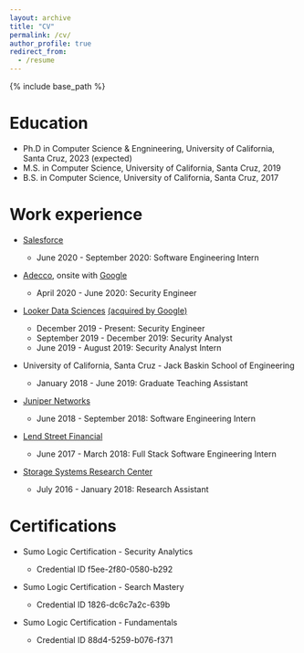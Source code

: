 ```yaml
---
layout: archive
title: "CV"
permalink: /cv/
author_profile: true
redirect_from:
  - /resume
---
```


{% include base_path %}

Education
======
* Ph.D in Computer Science & Engnineering, University of California, Santa Cruz, 2023 (expected)
* M.S. in Computer Science, University of California, Santa Cruz, 2019
* B.S. in Computer Science, University of California, Santa Cruz, 2017

Work experience
======
* <a href="https://www.salesforce.com/">Salesforce</a>
  * June 2020 - September 2020: Software Engineering Intern
* <a href="https://www.adeccousa.com/">Adecco</a>, onsite with <a href="https://careers.google.com/jobs/">Google</a>
  * April 2020 - June 2020: Security Engineer
* <a href="https://www.looker.com">Looker Data Sciences</a> <a href="https://techcrunch.com/2020/02/13/google-closes-2-6b-looker-acquisition/">(acquired by Google)</a>
  * December 2019 - Present: Security Engineer
  * September 2019 - December 2019: Security Analyst
  * June 2019 - August 2019: Security Analyst Intern
    
* University of California, Santa Cruz - Jack Baskin School of Engineering     
  * January 2018 - June 2019: Graduate Teaching Assistant 
  
* <a href="https://www.juniper.net">Juniper Networks</a>
  * June 2018 - September 2018: Software Engineering Intern 
  
* <a href="https://www.lendstreet.com">Lend Street Financial</a>
  * June 2017 - March 2018: Full Stack Software Engineering Intern

* <a href="https://www.ssrc.ucsc.edu">Storage Systems Research Center</a>
  * July 2016 - January 2018: Research Assistant 
    
Certifications
======  
* Sumo Logic Certification - Security Analytics
  * Credential ID f5ee-2f80-0580-b292

* Sumo Logic Certification - Search Mastery
  * Credential ID 1826-dc6c7a2c-639b

* Sumo Logic Certification - Fundamentals
  * Credential ID 88d4-5259-b076-f371



<!-- Publications
======
  <ul>{% for post in site.publications %}
    {% include archive-single-cv.html %}
  {% endfor %}</ul>
  
Talks
======
  <ul>{% for post in site.talks %}
    {% include archive-single-talk-cv.html %}
  {% endfor %}</ul>
  
Teaching
======
  <ul>{% for post in site.teaching %}
    {% include archive-single-cv.html %}
  {% endfor %}</ul> -->
  
<!-- Service and leadership
======
* Currently signed in to 43 different slack teams -->
